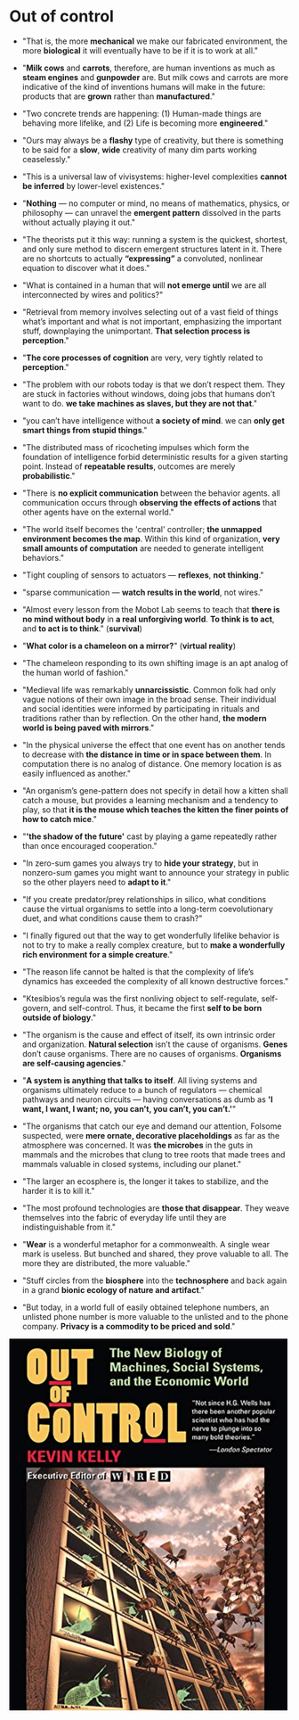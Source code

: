 # Out of control

* "That is, the more **mechanical** we make our fabricated environment, the more **biological** it will eventually have to be if it is to work at all."

* "**Milk cows** and **carrots**, therefore, are human inventions as much as **steam engines** and **gunpowder** are. But milk cows and carrots are more indicative of the kind of inventions humans will make in the future: products that are **grown** rather than **manufactured**."

* "Two concrete trends are happening: (1) Human-made things are behaving more lifelike, and (2) Life is becoming more **engineered**."

* "Ours may always be a **flashy** type of creativity, but there is something to be said for a **slow**, **wide** creativity of many dim parts working ceaselessly."

* "This is a universal law of vivisystems: higher-level complexities **cannot be inferred** by lower-level existences."

* "**Nothing** — no computer or mind, no means of mathematics, physics, or philosophy — can unravel the **emergent pattern** dissolved in the parts without actually playing it out."

* "The theorists put it this way: running a system is the quickest, shortest, and only sure method to discern emergent structures latent in it. There are no shortcuts to actually **“expressing”** a convoluted, nonlinear equation to discover what it does."

* "What is contained in a human that will **not emerge until** we are all interconnected by wires and politics?"

* "Retrieval from memory involves selecting out of a vast field of things what’s important and what is not important, emphasizing the important stuff, downplaying the unimportant. **That selection process is perception**."

* "**The core processes of cognition** are very, very tightly related to **perception**."

* "The problem with our robots today is that we don’t respect them. They are stuck in factories without windows, doing jobs that humans don’t want to do. **we take machines as slaves, but they are not that**."

* "you can’t have intelligence without **a society of mind**. we can **only get smart things from stupid things**."

* "The distributed mass of ricocheting impulses which form the foundation of intelligence forbid deterministic results for
a given starting point. Instead of **repeatable results**, outcomes are merely **probabilistic**."

* "There is **no explicit communication** between the behavior agents. all communication occurs through **observing the effects of actions** that other agents have on the external world."

* "The world itself becomes the 'central' controller; **the unmapped environment becomes the map**. Within this kind of organization, **very small amounts of computation** are needed to generate intelligent behaviors."

* "Tight coupling of sensors to actuators — **reflexes**, **not thinking**."

* "sparse communication — **watch results in the world**, not wires."

* "Almost every lesson from the Mobot Lab seems to teach that **there is no mind without body** in **a real unforgiving world**. **To think is to act**, and **to act is to think**." (**survival**)

* "**What color is a chameleon on a mirror?**" (**virtual reality**)

* "The chameleon responding to its own shifting image is an apt analog of the human world of fashion."

* "Medieval life was remarkably **unnarcissistic**. Common folk had only vague notions of their own image in the broad sense. Their individual and social identities were informed by participating in rituals and traditions rather than by reflection. On the other hand, **the modern world is being paved with mirrors**."

* "In the physical universe the effect that one event has on another tends to decrease with **the distance in time or in space between them**. In computation there is no analog of distance. One memory location is as easily influenced as another."

* "An organism’s gene-pattern does not specify in detail how a kitten shall catch a mouse, but provides a learning mechanism and a tendency to play, so that **it is the mouse which teaches the kitten the finer points of how to catch mice**."

* "**'the shadow of the future'** cast by playing a game repeatedly rather than once encouraged cooperation."

* "In zero-sum games you always try to **hide your strategy**, but in nonzero-sum games you might want to announce your strategy in public so the other players need to **adapt to it**."

* "If you create predator/prey relationships in silico, what conditions cause the virtual organisms to settle into a long-term coevolutionary duet, and what conditions cause them to crash?"

* "I finally figured out that the way to get wonderfully lifelike behavior is not to try to make a really complex creature, but to **make a wonderfully rich environment for a simple creature**."

* "The reason life cannot be halted is that the complexity of life’s dynamics has exceeded the complexity of all known destructive forces."

* "Ktesibios’s regula was the first nonliving object to self-regulate, self-govern, and self-control. Thus, it became the first **self to be born outside of biology**."

* "The organism is the cause and effect of itself, its own intrinsic order and organization. **Natural selection** isn’t the cause of organisms. **Genes** don’t cause organisms. There are no causes of organisms. **Organisms are self-causing agencies**."

* "**A system is anything that talks to itself**. All living systems and organisms ultimately reduce to a bunch of regulators — chemical pathways and neuron circuits — having conversations as dumb as **'I want, I want, I want; no, you can’t, you can’t, you can’t.'**"

* "The organisms that catch our eye and demand our attention, Folsome suspected, were **mere ornate, decorative placeholdings** as far as the atmosphere was concerned. It was **the microbes** in the guts in mammals and the microbes that clung to tree roots that made trees and mammals valuable in closed systems, including our planet."

* "The larger an ecosphere is, the longer it takes to stabilize, and the harder it is to kill it."

* "The most profound technologies are **those that disappear**. They weave themselves into the fabric of everyday life until they are indistinguishable from it."

* "**Wear** is a wonderful metaphor for a commonwealth. A single wear mark is useless. But bunched and shared, they prove valuable to all. The more they are distributed, the more valuable."

* "Stuff circles from the **biosphere** into the **technosphere** and back again in a grand **bionic ecology of nature and artifact**."

* "But today, in a world full of easily obtained telephone numbers, an unlisted phone number is more valuable to the unlisted and to the phone company. **Privacy is a commodity to be priced and sold**."

<p float="left">
	<img src="./pix/out-of-control.jpg" width="500" />
</p>
